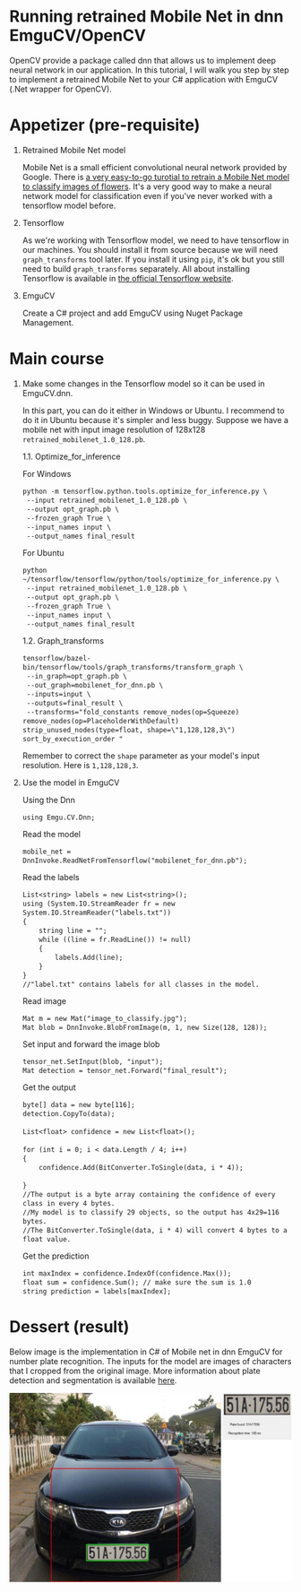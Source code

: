 # Running retrained Mobile Net in dnn EmguCV/OpenCV

OpenCV provide a package called dnn that allows us to implement deep neural network in our application. In this tutorial, I will walk you step by step to implement a retrained Mobile Net to your C# application with EmguCV (.Net wrapper for OpenCV).

# Appetizer (pre-requisite)

 1. Retrained Mobile Net model
 
    Mobile Net is a small efficient convolutional neural network provided by Google. There is [a very easy-to-go turotial to retrain a Mobile Net model to classify images of flowers](https://codelabs.developers.google.com/codelabs/tensorflow-for-poets/#0). It's a very good way to make a neural network model for classification even if you've never worked with a tensorflow model before.
 2. Tensorflow 
 
    As we're working with Tensorflow model, we need to have tensorflow in our machines. You should install it from source because we will need `graph_transforms` tool later. If you install it using `pip`, it's ok but you still need to build `graph_transforms` separately. All about installing Tensorflow is available in [the official Tensorflow website](https://www.tensorflow.org/install/).
 3. EmguCV
 
    Create a C# project and add EmguCV using Nuget Package Management.
    
# Main course

 1. Make some changes in the Tensorflow model so it can be used in EmguCV.dnn. 
 
    In this part, you can do it either in Windows or Ubuntu. I recommend to do it in Ubuntu because it's simpler and less buggy. Suppose we have a mobile net with input image resolution of 128x128 `retrained_mobilenet_1.0_128.pb`.
    
    1.1. Optimize_for_inference
    
    For Windows
        
    ```
    python -m tensorflow.python.tools.optimize_for_inference.py \
     --input retrained_mobilenet_1.0_128.pb \
     --output opt_graph.pb \
     --frozen_graph True \
     --input_names input \
     --output_names final_result
    ``` 
    
    For Ubuntu
    
    ```
    python ~/tensorflow/tensorflow/python/tools/optimize_for_inference.py \
     --input retrained_mobilenet_1.0_128.pb \
     --output opt_graph.pb \
     --frozen_graph True \
     --input_names input \
     --output_names final_result
    ```
    
    1.2. Graph_transforms
    
    ```
    tensorflow/bazel-bin/tensorflow/tools/graph_transforms/transform_graph \
     --in_graph=opt_graph.pb \
     --out_graph=mobilenet_for_dnn.pb \
     --inputs=input \
     --outputs=final_result \
     --transforms="fold_constants remove_nodes(op=Squeeze) remove_nodes(op=PlaceholderWithDefault) strip_unused_nodes(type=float, shape=\"1,128,128,3\") sort_by_execution_order "
    ```
    
    Remember to correct the `shape` parameter as your model's input resolution. Here is `1,128,128,3`.
    
 2. Use the model in EmguCV
 
    Using the Dnn
 
     ```
     using Emgu.CV.Dnn;
     ```
 
    Read the model
      ```
      mobile_net = DnnInvoke.ReadNetFromTensorflow("mobilenet_for_dnn.pb");
      ```
  
    Read the labels
      ```
      List<string> labels = new List<string>();
      using (System.IO.StreamReader fr = new System.IO.StreamReader("labels.txt"))
      {
          string line = "";
          while ((line = fr.ReadLine()) != null)
          {
              labels.Add(line);
          }
      }
      //"label.txt" contains labels for all classes in the model.
      ```
      
    Read image 
 
    ```
    Mat m = new Mat("image_to_classify.jpg");
    Mat blob = DnnInvoke.BlobFromImage(m, 1, new Size(128, 128));
    ```
 
    Set input and forward the image blob
 
    ```
    tensor_net.SetInput(blob, "input");
    Mat detection = tensor_net.Forward("final_result");
    ```
 
    Get the output 
 
     ```
     byte[] data = new byte[116];
     detection.CopyTo(data);

     List<float> confidence = new List<float>();

     for (int i = 0; i < data.Length / 4; i++)
     {
         confidence.Add(BitConverter.ToSingle(data, i * 4));

     }
     //The output is a byte array containing the confidence of every class in every 4 bytes. 
     //My model is to classify 29 objects, so the output has 4x29=116 bytes.
     //The BitConverter.ToSingle(data, i * 4) will convert 4 bytes to a float value.
     ```
    
    Get the prediction
    
    ```
    int maxIndex = confidence.IndexOf(confidence.Max());
    float sum = confidence.Sum(); // make sure the sum is 1.0
    string prediction = labels[maxIndex];
    ```
    
# Dessert (result)

Below image is the implementation in C# of Mobile net in dnn EmguCV for number plate recognition. The inputs for the model are images of characters that I cropped from the original image. More information about plate detection and segmentation is available [here](https://github.com/habom2310/ANPR-system).

![Alt text](https://github.com/habom2310/Running-retrained-Mobile-Net-in-dnn-emgucv-opencv/blob/master/Result.jpg)
